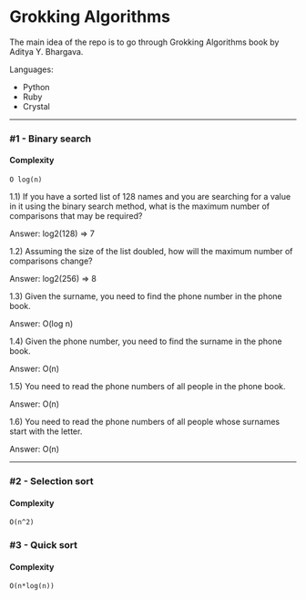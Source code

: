 # Grokking Algorithms

The main idea of the repo is to go through Grokking Algorithms book  by Aditya Y. Bhargava.

Languages:
* Python
* Ruby
* Crystal

---

### #1 - Binary search

#### Complexity

`O log(n)`

1.1) If you have a sorted list of 128 names and you are searching for a value in it using the binary search method, what is the maximum number of comparisons that may be required?

Answer: log2(128) => 7

1.2) Assuming the size of the list doubled, how will the maximum number of comparisons change?

Answer: log2(256) => 8

1.3) Given the surname, you need to find the phone number in the phone book.

Answer: O(log n)

1.4) Given the phone number, you need to find the surname in the phone book.

Answer: O(n)

1.5) You need to read the phone numbers of all people in the phone book.

Answer: O(n)

1.6) You need to read the phone numbers of all people whose surnames start with the letter.

Answer: O(n)

---

### #2 - Selection sort

#### Complexity

`O(n^2)`

### #3 - Quick sort

#### Complexity

`O(n*log(n))`
